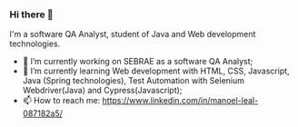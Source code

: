 ### Hi there 👋

I'm a software QA Analyst, student of Java and Web development technologies.

- 🔭 I’m currently working on SEBRAE as a software QA Analyst;
- 🌱 I’m currently learning Web development with HTML, CSS, Javascript, Java (Spring technologies), Test Automation with Selenium Webdriver(Java) and Cypress(Javascript);
- 📫 How to reach me: https://www.linkedin.com/in/manoel-leal-087182a5/



